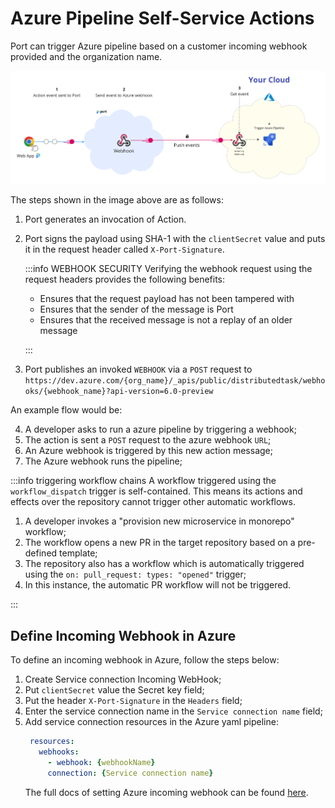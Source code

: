 # Azure Pipeline Self-Service Actions

Port can trigger Azure pipeline based on a customer incoming webhook provided and the organization name.

![Port Azure pipeline Architecture](../../../static/img/self-service-actions/portAzurePipelineArchitecture.png)

The steps shown in the image above are as follows:

1. Port generates an invocation of Action.
2. Port signs the payload using SHA-1 with the `clientSecret` value and puts it in the request header called `X-Port-Signature`.

   :::info WEBHOOK SECURITY
   Verifying the webhook request using the request headers provides the following benefits:

   - Ensures that the request payload has not been tampered with
   - Ensures that the sender of the message is Port
   - Ensures that the received message is not a replay of an older message

   :::

3. Port publishes an invoked `WEBHOOK` via a `POST` request to `https://dev.azure.com/{org_name}/_apis/public/distributedtask/webhooks/{webhook_name}?api-version=6.0-preview`

An example flow would be:

4. A developer asks to run a azure pipeline by triggering a webhook;
5. The action is sent a `POST` request to the azure webhook `URL`;
6. An Azure webhook is triggered by this new action message;
7. The Azure webhook runs the pipeline;

:::info triggering workflow chains
A workflow triggered using the `workflow_dispatch` trigger is self-contained. This means its actions and effects over the repository cannot trigger other automatic workflows.

1. A developer invokes a "provision new microservice in monorepo" workflow;
2. The workflow opens a new PR in the target repository based on a pre-defined template;
3. The repository also has a workflow which is automatically triggered using the `on: pull_request: types: "opened"` trigger;
4. In this instance, the automatic PR workflow will not be triggered.

:::

## Define Incoming Webhook in Azure

To define an incoming webhook in Azure, follow the steps below:

1. Create Service connection Incoming WebHook;
2. Put `clientSecret` value the Secret key field;
3. Put the header `X-Port-Signature` in the `Headers` field;
4. Enter the service connection name in the `Service connection name` field;
5. Add service connection resources in the Azure yaml pipeline:
   ```yaml
    resources:
      webhooks:
        - webhook: {webhookName}
        connection: {Service connection name}
   ```
   The full docs of setting Azure incoming webhook can be found [here](https://learn.microsoft.com/en-us/azure/devops/pipelines/process/resources?view=azure-devops&tabs=schema#define-a-webhooks-resource).

